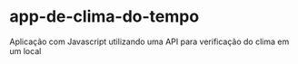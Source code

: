 # app-de-clima-do-tempo
Aplicação com Javascript utilizando uma API para verificação do clima em um local
